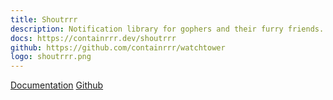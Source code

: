 ```yaml
---
title: Shoutrrr
description: Notification library for gophers and their furry friends. Heavily inspired by caronc/apprise.
docs: https://containrrr.dev/shoutrrr
github: https://github.com/containrrr/watchtower
logo: shoutrrr.png
---
```

[Documentation](https://containrrr.dev/shoutrrr)
[Github](https://github.com/containrrr/shoutrrr)